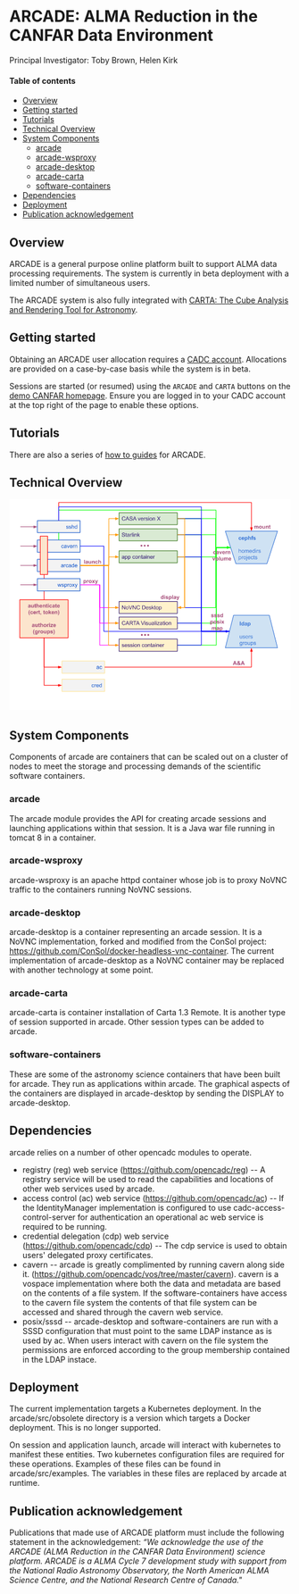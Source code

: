 # ARCADE: ALMA Reduction in the CANFAR Data Environment
Principal Investigator: Toby Brown, Helen Kirk

#### Table of contents
  * [Overview](#overview)
  * [Getting started](#getting-started)
  * [Tutorials](#tutorials)
  * [Technical Overview](#technical-overview)
  * [System Components](#system-components)
    + [arcade](#arcade)
    + [arcade-wsproxy](#arcade-wsproxy)
    + [arcade-desktop](#arcade-desktop)
    + [arcade-carta](#arcade-carta)
    + [software-containers](#software-containers)
  * [Dependencies](#dependencies)
  * [Deployment](#deployment)
  * [Publication acknowledgement](#publication-acknowledgement)

## Overview
ARCADE is a general purpose online platform built to support ALMA data processing requirements. The system is currently in beta deployment with a limited number of simultaneous users.

The ARCADE system is also fully integrated with [CARTA: The Cube Analysis and Rendering Tool for Astronomy](https://cartavis.github.io/).

## Getting started
Obtaining an ARCADE user allocation requires a [CADC account](http://www.cadc-ccda.hia-iha.nrc-cnrc.gc.ca/en/auth/request.html). Allocations are provided on a case-by-case basis while the system is in beta.

Sessions are started (or resumed) using the `ARCADE` and `CARTA` buttons on the [demo CANFAR homepage](https://demo.canfar.net/en/). Ensure you are logged in to your CADC account at the top right of the page to enable these options.

## Tutorials

There are also a series of [how to guides](https://github.com/opencadc/arcade/tree/master/arcade-tutorial) for ARCADE.

## Technical Overview

![ARCADE-architecture-bigpicture](ARCADE-architecture-bigpicture.png)

## System Components

Components of arcade are containers that can be scaled out on a cluster of nodes to meet the storage and processing demands of the scientific software containers.

### arcade
The arcade module provides the API for creating arcade sessions and launching applications within that session.  It is a Java war file running in tomcat 8 in a container.

### arcade-wsproxy
arcade-wsproxy is an apache httpd container whose job is to proxy NoVNC traffic to the containers running NoVNC sessions.

### arcade-desktop
arcade-desktop is a container representing an arcade session.  It is a NoVNC implementation, forked and modified from the ConSol project:  https://github.com/ConSol/docker-headless-vnc-container.
The current implementation of arcade-desktop as a NoVNC container may be replaced with another technology at some point.

### arcade-carta
arcade-carta is container installation of Carta 1.3 Remote.  It is another type of session supported in arcade.  Other session types can be added to arcade.

### software-containers
These are some of the astronomy science containers that have been built for arcade.  They run as applications within arcade.  The graphical aspects of the containers are displayed in arcade-desktop by sending the DISPLAY to arcade-desktop.

## Dependencies

arcade relies on a number of other opencadc modules to operate.
* registry (reg) web service (https://github.com/opencadc/reg) -- A registry service will be used to read the capabilities and locations of other web services used by arcade.
* access control (ac) web service (https://github.com/opencadc/ac) -- If the IdentityManager implementation is configured to use cadc-access-control-server for authentication an operational ac web service is required to be running.
* credential delegation (cdp) web service (https://github.com/opencadc/cdp) -- The cdp service is used to obtain users' delegated proxy certificates.
* cavern -- arcade is greatly complimented by running cavern along side it.  (https://github.com/opencadc/vos/tree/master/cavern).  cavern is a vospace implementation where both the data and metadata are based on the contents of a file system.  If the software-containers have access to the cavern file system the contents of that file system can be accessed and shared through the cavern web service.
* posix/sssd -- arcade-desktop and software-containers are run with a SSSD configuration that must point to the same LDAP instance as is used by ac.  When users interact with cavern on the file system the permissions are enforced according to the group membership contained in the LDAP instace.

## Deployment
The current implementation targets a Kubernetes deployment.  In the arcade/src/obsolete directory is a version which targets a Docker deployment.  This is no longer supported.

On session and application launch, arcade will interact with kubernetes to manifest these entities.  Two kubernetes configuration files are required for these operations.  Examples of these files can be found in arcade/src/examples.  The variables in these files are replaced by arcade at runtime.

## Publication acknowledgement
Publications that made use of ARCADE platform must include the following statement in the acknowledgement:
*“We acknowledge the use of the ARCADE (ALMA Reduction in the CANFAR Data Environment) science platform. ARCADE is a ALMA Cycle 7 development study with support from the National Radio Astronomy Observatory, the North American ALMA Science Centre, and the National Research Centre of Canada."*


